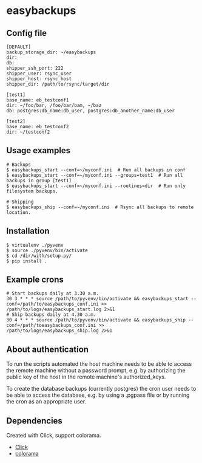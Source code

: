 # easybackups

## Config file

    [DEFAULT]
    backup_storage_dir: ~/easybackups
    dir:
    db:
    shipper_ssh_port: 222
    shipper_user: rsync_user
    shipper_host: rsync_host
    shipper_dir: /path/to/rsync/target/dir
    
    [test1]
    base_name: eb_testconf1
    dir: ~/foo/bar, /foo/bar/bam, ~/baz
    db: postgres:db_name:db_user, postgres:db_another_name:db_user
    
    [test2]
    base_name: eb_testconf2
    dir: ~/testconf2

## Usage examples

    # Backups
    $ easybackups_start --conf=~/myconf.ini  # Run all backups in conf
    $ easybackups_start --conf=~/myconf.ini --groups=test1  # Run all backups in group [test1]
    $ easybackups_start --conf=~/myconf.ini --routines=dir  # Run only filesystem backups.
    
    # Shipping
    $ easybackups_ship --conf=~/myconf.ini  # Rsync all backups to remote location.
    
    
## Installation

    $ virtualenv ./pyvenv
    $ source ./pyvenv/bin/activate
    $ cd /dir/with/setup.py/
    $ pip install .
    
    
## Example crons

    # Start backups daily at 3.30 a.m.
    30 3 * * * source /path/to/pyvenv/bin/activate && easybackups_start --conf=/path/to/easybackups_conf.ini >> /path/to/logs/easybackups_start.log 2>&1
    # Ship backups daily at 4.30 a.m.
    30 4 * * * source /path/to/pyvenv/bin/activate && easybackups_ship --conf=/path/toeasybackups_conf.ini >> /path/to/logs/easybackups_ship.log 2>&1
    

## About authentication

To run the scripts automated the host machine needs to be able to access the 
remote machine without a password prompt, e.g. by authorizing the public key 
of the host in the remote machine's authorized_keys.

To create the database backups (currently postgres) the cron user needs to 
be able to access the database, e.g. by using a .pgpass file or by running 
the cron as an appropriate user.


## Dependencies

Created with Click, support colorama.

* [Click](http://click.pocoo.org/3/)
* [colorama](https://github.com/tartley/colorama)